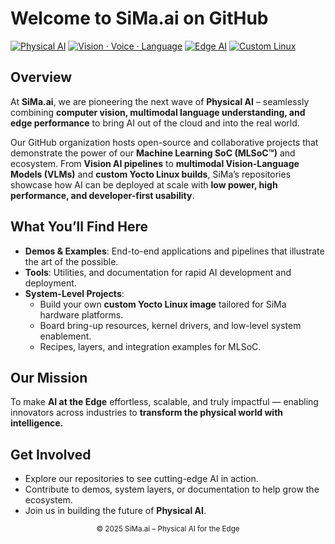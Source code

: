 # Welcome to SiMa.ai on GitHub

[![Physical AI](https://img.shields.io/badge/Physical%20AI-Edge%20to%20World-blueviolet?style=for-the-badge&logo=semanticscholar)]()
[![Vision · Voice · Language](https://img.shields.io/badge/Vision·Voice·Language-Multimodal%20Intelligence-orange?style=for-the-badge&logo=openai)]()
[![Edge AI](https://img.shields.io/badge/Edge%20AI-Low%20Power%20%7C%20High%20Performance-ff69b4?style=for-the-badge&logo=linux)]()
[![Custom Linux](https://img.shields.io/badge/Custom%20Linux-System%20Enablement-blue?style=for-the-badge&logo=linuxfoundation)]()


## Overview

At **SiMa.ai**, we are pioneering the next wave of **Physical AI** – seamlessly combining **computer vision, multimodal language understanding, and edge performance** to bring AI out of the cloud and into the real world.  

Our GitHub organization hosts open-source and collaborative projects that demonstrate the power of our **Machine Learning SoC (MLSoC™)** and ecosystem. From **Vision AI pipelines** to **multimodal Vision-Language Models (VLMs)** and **custom Yocto Linux builds**, SiMa’s repositories showcase how AI can be deployed at scale with **low power, high performance, and developer-first usability**.


## What You’ll Find Here

- **Demos & Examples**: End-to-end applications and pipelines that illustrate the art of the possible.  
- **Tools**: Utilities, and documentation for rapid AI development and deployment.  
- **System-Level Projects**:  
  - Build your own **custom Yocto Linux image** tailored for SiMa hardware platforms.  
  - Board bring-up resources, kernel drivers, and low-level system enablement.  
  - Recipes, layers, and integration examples for MLSoC.  

## Our Mission

To make **AI at the Edge** effortless, scalable, and truly impactful — enabling innovators across industries to **transform the physical world with intelligence.**


## Get Involved

- Explore our repositories to see cutting-edge AI in action.  
- Contribute to demos, system layers, or documentation to help grow the ecosystem.  
- Join us in building the future of **Physical AI**.  


<p align="center">
  <sub>© 2025 SiMa.ai – Physical AI for the Edge</sub>
</p>
